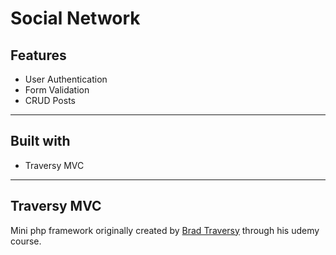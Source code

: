 # Social Network

## Features
* User Authentication
* Form Validation
* CRUD Posts

<hr>

## Built with
* Traversy MVC

<hr>

## Traversy MVC
Mini php framework originally created by [Brad Traversy](https://github.com/bradtraversy) through his udemy course.




